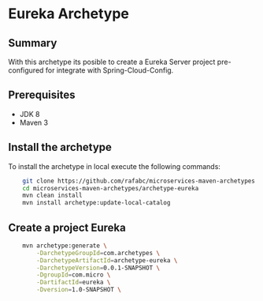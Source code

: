 Eureka Archetype
======================================

Summary
-------
With this archetype its posible to create a Eureka Server project pre-configured for integrate with Spring-Cloud-Config.

Prerequisites
-------------

- JDK 8
- Maven 3

Install the archetype
-------------

To install the archetype in local execute the following commands:

```bash
    git clone https://github.com/rafabc/microservices-maven-archetypes.git
    cd microservices-maven-archetypes/archetype-eureka
    mvn clean install
	mvn install archetype:update-local-catalog
```

Create a project Eureka
----------------

```bash
    mvn archetype:generate \
        -DarchetypeGroupId=com.archetypes \
        -DarchetypeArtifactId=archetype-eureka \
        -DarchetypeVersion=0.0.1-SNAPSHOT \
        -DgroupId=com.micro \
        -DartifactId=eureka \
        -Dversion=1.0-SNAPSHOT \
```
	 


